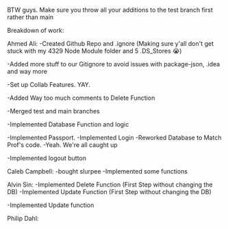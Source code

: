 BTW guys. Make sure you throw all your additions to the test branch first rather than main


Breakdown of work:

Ahmed Ali:
-Created Github Repo and .ignore (Making sure y'all don't get stuck with my 4329 Node Module folder and 5 .DS_Stores 😭)

-Added more stuff to our Gitignore to avoid issues with package-json, .idea and way more

-Set up Collab Features. YAY.

-Added Way too much comments to Delete Function

-Merged test and main branches

-Implemented Database Function and logic

-Implemented Passport.
-Implemented Login
-Reworked Database to Match Prof's code.
-Yeah. We're all caught up

-Implemented logout button


Caleb Campbell:
-bought slurpee
-Implemented some functions


Alvin Sin:
-Implemented Delete Function (First Step without changing the DB)
-Implemented Update Function (First Step without changing the DB)

-Implemented Update function


Philip Dahl:

